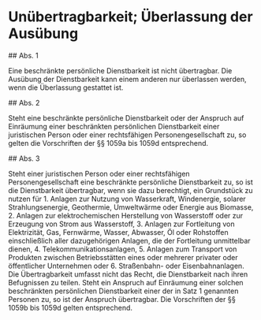 # Unübertragbarkeit; Überlassung der Ausübung



\#\# Abs. 1

 Eine beschränkte persönliche Dienstbarkeit ist nicht übertragbar. Die Ausübung der Dienstbarkeit kann einem anderen nur überlassen werden, wenn die Überlassung gestattet ist.

\#\# Abs. 2

 Steht eine beschränkte persönliche Dienstbarkeit oder der Anspruch auf Einräumung einer beschränkten persönlichen Dienstbarkeit einer juristischen Person oder einer rechtsfähigen Personengesellschaft zu, so gelten die Vorschriften der §§ 1059a bis 1059d entsprechend.

\#\# Abs. 3

 Steht einer juristischen Person oder einer rechtsfähigen Personengesellschaft eine beschränkte persönliche Dienstbarkeit zu, so ist die Dienstbarkeit übertragbar, wenn sie dazu berechtigt, ein Grundstück zu nutzen für  1\.
 Anlagen zur Nutzung von Wasserkraft, Windenergie, solarer Strahlungsenergie, Geothermie, Umweltwärme oder Energie aus Biomasse,
 2\.
 Anlagen zur elektrochemischen Herstellung von Wasserstoff oder zur Erzeugung von Strom aus Wasserstoff,
 3\.
 Anlagen zur Fortleitung von Elektrizität, Gas, Fernwärme, Wasser, Abwasser, Öl oder Rohstoffen einschließlich aller dazugehörigen Anlagen, die der Fortleitung unmittelbar dienen,
 4\.
 Telekommunikationsanlagen,
 5\.
 Anlagen zum Transport von Produkten zwischen Betriebsstätten eines oder mehrerer privater oder öffentlicher Unternehmen oder
 6\.
 Straßenbahn\- oder Eisenbahnanlagen.
Die Übertragbarkeit umfasst nicht das Recht, die Dienstbarkeit nach ihren Befugnissen zu teilen. Steht ein Anspruch auf Einräumung einer solchen beschränkten persönlichen Dienstbarkeit einer der in Satz 1 genannten Personen zu, so ist der Anspruch übertragbar. Die Vorschriften der §§ 1059b bis 1059d gelten entsprechend. 

